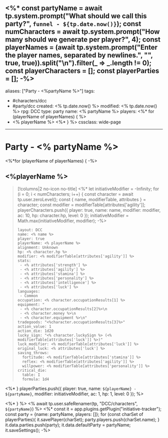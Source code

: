 <%*
const partyName = await tp.system.prompt("What should we call this party?", `funnel - ${tp.date.now()}`);
const numCharacters = await tp.system.prompt("How many should we generate per player?", 4);
const playerNames = (await tp.system.prompt("Enter the player names, separated by newlines.", "", true, true)).split("\n").filter(_ => _.length != 0);
const playerCharacters = [];
const playerParties = [];
-%>
---
aliases:  ["Party - <%partyName %>"]
tags:
 - #characters/dcc
 - #party/dcc
created: <% tp.date.now() %>
modified: <% tp.date.now() %>
rpg: DCC
type: party
name: <% partyName %>
players: <%* for (playerName of playerNames) { %>
  - <% playerName %> <%* } %>
cssclass: wide-page
---

# Party - <% partyName %>

<%*for (playerName of playerNames) { -%>
## <%playerName %>

> [!columns|2 no-icon no-title]
<%*
let initiativeModifier = -Infinity;
for (i = 0; i < numCharacters; i++) {
const character = await tp.user.zeroLevel();
const { name, modifierTable, attributes } = character;
const modifier = modifierTable[attributes['agility']];
playerCharacters.push({
 player: true,
 name: name,
 modifier: modifier,
 ac: 10,
 hp: character.hp,
 level: 0
});
initiativeModifier = Math.max(initiativeModifier, modifier);
-%>
> ```statblock
> layout: DCC
> name: <% name %>
> player: true
> playerName: <% playerName %>
> alignment: Unknown
> hp: <% character.hp %>
> modifier: <% modifierTable[attributes['agility']] %>
> stats: 
>  - <% attributes['strength'] %>
>  - <% attributes['agility'] %>
>  - <% attributes['stamina'] %>
>  - <% attributes['personality'] %>
>  - <% attributes['intelligence'] %>
>  - <% attributes['luck'] %>
> languages:
>  - Common
> occupation: <% character.occupationResults[1] %>
> equipment: "
>  - <% character.occupationResults[2]%>\n
>  - <% character.money %>\n
>  - <% character.equipment %>\n"
> tradegoods: "<%character.occupationResults[3]%>"
> action_value: 1
> action_die: 1d20
> lucky_sign: "<% character.luckySign %> (<% modifierTable[attributes['luck']] %>)"
> luck_modifier: <% modifierTable[attributes['luck']] %>
> original_luck: <% attributes['luck'] %>
> saving_throws:
>   fortitude: <% modifierTable[attributes['stamina']] %>
>   reflex: <% modifierTable[attributes['agility']] %>
>   willpower: <% modifierTable[attributes['personality']] %>
> critical_die:
>   table: I
>   formula: 1d4
> ```
>
<%* }
playerParties.push({
 player: true,
 name: `${playerName} - ${partyName}`,
 modifier: initiativeModifier,
 ac: 1,
 hp: 1,
 level: 0
});
%>

<%* } %>
<% await tp.user.safeRenamer(tp, "DCC/characters", `${partyName}`) %>
<%*
const it = app.plugins.getPlugin("initiative-tracker");
const party = {name: partyName, players: []};
for (const charSet of playerParties){
	it.savePlayer(charSet);
	party.players.push(charSet.name);
}
it.data.parties.push(party);
it.data.defaultParty = partyName;
it.saveSettings();
-%>
